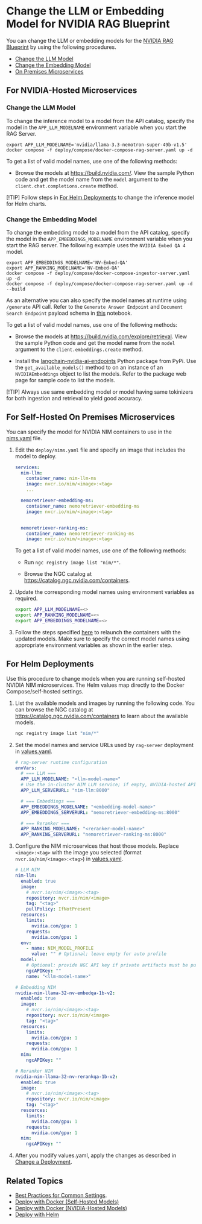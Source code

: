 <!--
  SPDX-FileCopyrightText: Copyright (c) 2025 NVIDIA CORPORATION & AFFILIATES. All rights reserved.
  SPDX-License-Identifier: Apache-2.0
-->
# Change the LLM or Embedding Model for NVIDIA RAG Blueprint

You can change the LLM or embedding models for the [NVIDIA RAG Blueprint](readme.md) by using the following procedures.

  - [Change the LLM Model](#change-the-llm-model)
  - [Change the Embedding Model](#change-the-embedding-model)
  - [On Premises Microservices](#on-premises-microservices)



## For NVIDIA-Hosted Microservices


### Change the LLM Model

To change the inference model to a model from the API catalog,
specify the model in the `APP_LLM_MODELNAME` environment variable when you start the RAG Server.

```console
export APP_LLM_MODELNAME='nvidia/llama-3.3-nemotron-super-49b-v1.5' 
docker compose -f deploy/compose/docker-compose-rag-server.yaml up -d
```

To get a list of valid model names, use one of the following methods:

- Browse the models at <https://build.nvidia.com/>.
  View the sample Python code and get the model name from the `model` argument to the `client.chat.completions.create` method.


[!TIP]
Follow steps in [For Helm Deployments](#for-helm-deployments) to change the inference model for Helm charts.


### Change the Embedding Model

To change the embedding model to a model from the API catalog,
specify the model in the `APP_EMBEDDINGS_MODELNAME` environment variable when you start the RAG server.
The following example uses the `NVIDIA Embed QA 4` model.

```console
export APP_EMBEDDINGS_MODELNAME='NV-Embed-QA' 
export APP_RANKING_MODELNAME='NV-Embed-QA' 
docker compose -f deploy/compose/docker-compose-ingestor-server.yaml up -d
docker compose -f deploy/compose/docker-compose-rag-server.yaml up -d --build
```

As an alternative you can also specify the model names at runtime using `/generate` API call. Refer to the `Generate Answer Endpoint` and `Document Search Endpoint` payload schema in [this](../notebooks/retriever_api_usage.ipynb) notebook.

To get a list of valid model names, use one of the following methods:

- Browse the models at <https://build.nvidia.com/explore/retrieval>.
  View the sample Python code and get the model name from the `model` argument to the `client.embeddings.create` method.

- Install the [langchain-nvidia-ai-endpoints](https://pypi.org/project/langchain-nvidia-ai-endpoints/) Python package from PyPi.
  Use the `get_available_models()` method to on an instance of an `NVIDIAEmbeddings` object to list the models.
  Refer to the package web page for sample code to list the models.

[!TIP] Always use same embedding model or model having same tokinizers for both ingestion and retrieval to yield good accuracy.



## For Self-Hosted On Premises Microservices

You can specify the model for NVIDIA NIM containers to use in the [nims.yaml](../deploy/compose/nims.yaml) file.

1. Edit the `deploy/nims.yaml` file and specify an image that includes the model to deploy.

   ```yaml
   services:
     nim-llm:
       container_name: nim-llm-ms
       image: nvcr.io/nim/<image>:<tag>
       ...

     nemoretriever-embedding-ms:
       container_name: nemoretriever-embedding-ms
       image: nvcr.io/nim/<image>:<tag>


     nemoretriever-ranking-ms:
       container_name: nemoretriever-ranking-ms
       image: nvcr.io/nim/<image>:<tag>
   ```

   To get a list of valid model names, use one of the following methods:

   - Run `ngc registry image list "nim/*"`.

   - Browse the NGC catalog at <https://catalog.ngc.nvidia.com/containers>.

2. Update the corresponding model names using environment variables as required.
   ```bash
   export APP_LLM_MODELNAME=<>
   export APP_RANKING_MODELNAME=<>
   export APP_EMBEDDINGS_MODELNAME=<>
   ```

3. Follow the steps specified [here](deploy-docker-self-hosted.md#start-services-using-on-prem-models) to relaunch the containers with the updated models. Make sure to specify the correct model names using appropriate environment variables as shown in the earlier step.



## For Helm Deployments

Use this procedure to change models when you are running self-hosted NVIDIA NIM microservices. The Helm values map directly to the Docker Compose/self-hosted settings.

1. List the available models and images by running the following code. You can browse the NGC catalog at <https://catalog.ngc.nvidia.com/containers> to learn about the available models.

    ```bash
    ngc registry image list "nim/*"
    ```

2. Set the model names and service URLs used by `rag-server` deployment in [values.yaml](../deploy/helm/nvidia-blueprint-rag/values.yaml).

    ```yaml
    # rag-server runtime configuration
    envVars:
      # === LLM ===
      APP_LLM_MODELNAME: "<llm-model-name>"
      # Use the in-cluster NIM LLM service; if empty, NVIDIA-hosted API is used
      APP_LLM_SERVERURL: "nim-llm:8000"

      # === Embeddings ===
      APP_EMBEDDINGS_MODELNAME: "<embedding-model-name>"
      APP_EMBEDDINGS_SERVERURL: "nemoretriever-embedding-ms:8000"

      # === Reranker ===
      APP_RANKING_MODELNAME: "<reranker-model-name>"
      APP_RANKING_SERVERURL: "nemoretriever-ranking-ms:8000"
    ```

3. Configure the NIM microservices that host those models. Replace `<image>:<tag>` with the image you selected (format `nvcr.io/nim/<image>:<tag>`) in [values.yaml](../deploy/helm/nvidia-blueprint-rag/values.yaml).

    ```yaml
    # LLM NIM
    nim-llm:
      enabled: true
      image:
        # nvcr.io/nim/<image>:<tag>
        repository: nvcr.io/nim/<image>
        tag: "<tag>"
        pullPolicy: IfNotPresent
      resources:
        limits:
          nvidia.com/gpu: 1
        requests:
          nvidia.com/gpu: 1
      env:
        - name: NIM_MODEL_PROFILE
          value: "" # Optional; leave empty for auto profile
      model:
        # Optional: provide NGC API key if private artifacts must be pulled
        ngcAPIKey: ""
        name: "<llm-model-name>"

    # Embedding NIM
    nvidia-nim-llama-32-nv-embedqa-1b-v2:
      enabled: true
      image:
        # nvcr.io/nim/<image>:<tag>
        repository: nvcr.io/nim/<image>
        tag: "<tag>"
      resources:
        limits:
          nvidia.com/gpu: 1
        requests:
          nvidia.com/gpu: 1
      nim:
        ngcAPIKey: ""

    # Reranker NIM
    nvidia-nim-llama-32-nv-rerankqa-1b-v2:
      enabled: true
      image:
        # nvcr.io/nim/<image>:<tag>
        repository: nvcr.io/nim/<image>
        tag: "<tag>"
      resources:
        limits:
          nvidia.com/gpu: 1
        requests:
          nvidia.com/gpu: 1
      nim:
        ngcAPIKey: ""
    ```

4. After you modify values.yaml, apply the changes as described in [Change a Deployment](deploy-helm.md#change-a-deployment).



## Related Topics

- [Best Practices for Common Settings](accuracy_perf.md).
- [Deploy with Docker (Self-Hosted Models)](deploy-docker-self-hosted.md)
- [Deploy with Docker (NVIDIA-Hosted Models)](deploy-docker-nvidia-hosted.md)
- [Deploy with Helm](deploy-helm.md)
